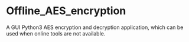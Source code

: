 # Offline_AES_encryption
A GUI Python3 AES encryption and decryption application, which can be used when online tools are not available.
